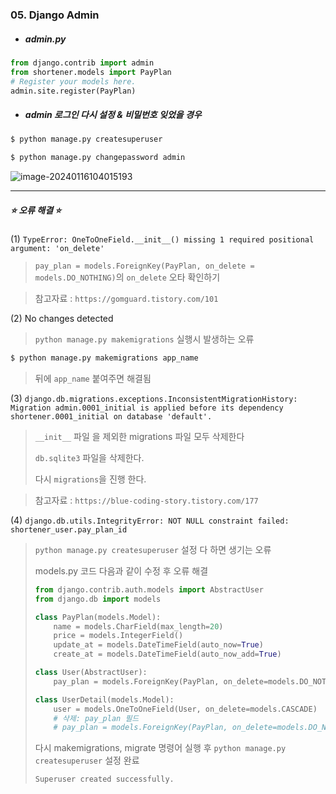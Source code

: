 ### 05. Django Admin

* ##### admin.py

```python
from django.contrib import admin
from shortener.models import PayPlan
# Register your models here.
admin.site.register(PayPlan)
```



* ##### admin 로그인 다시 설정 & 비밀번호 잊었을 경우 

```bash
$ python manage.py createsuperuser
```

```bash
$ python manage.py changepassword admin
```



![image-20240116104015193](C:\Users\areur\AppData\Roaming\Typora\typora-user-images\image-20240116104015193.png)



---

##### ⭐ 오류 해결 ⭐

(1) `TypeError: OneToOneField.__init__() missing 1 required positional argument: 'on_delete'`

>  `pay_plan = models.ForeignKey(PayPlan, on_delete = models.DO_NOTHING)`의 `on_delete` 오타 확인하기 

> 참고자료 : `https://gomguard.tistory.com/101`



(2) No changes detected

> `python manage.py makemigrations` 실행시 발생하는 오류 

```bash
$ python manage.py makemigrations app_name
```

> 뒤에 `app_name` 붙여주면 해결됨 



(3) `django.db.migrations.exceptions.InconsistentMigrationHistory: Migration admin.0001_initial is applied before its dependency shortener.0001_initial on database 'default'.`

> `__init__` 파일 을 제외한 migrations 파일 모두 삭제한다
>
> `db.sqlite3` 파일을 삭제한다. 
>
> 다시 `migrations`을 진행 한다. 

> 참고자료 : `https://blue-coding-story.tistory.com/177`



(4) `django.db.utils.IntegrityError: NOT NULL constraint failed: shortener_user.pay_plan_id` 

> `python manage.py createsuperuser` 설정 다 하면 생기는 오류 
>
> models.py 코드 다음과 같이 수정 후 오류 해결 
>
> ```python
> from django.contrib.auth.models import AbstractUser
> from django.db import models
> 
> class PayPlan(models.Model):
>     name = models.CharField(max_length=20)
>     price = models.IntegerField()
>     update_at = models.DateTimeField(auto_now=True)
>     create_at = models.DateTimeField(auto_now_add=True)
> 
> class User(AbstractUser):
>     pay_plan = models.ForeignKey(PayPlan, on_delete=models.DO_NOTHING, null=True, blank=True, related_name='users')
> 
> class UserDetail(models.Model):
>     user = models.OneToOneField(User, on_delete=models.CASCADE)
>     # 삭제: pay_plan 필드
>     # pay_plan = models.ForeignKey(PayPlan, on_delete=models.DO_NOTHING)
> 
> ```
>
> 다시 makemigrations, migrate 명령어 실행 후 `python manage.py createsuperuser` 설정 완료
>
> `Superuser created successfully.`



